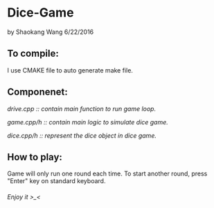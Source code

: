 # Dice-Game
by Shaokang Wang   6/22/2016

## To compile:
  I use CMAKE file to auto generate make file.
  
## Componenet:
   *drive.cpp :: contain main function to run game loop.*
   
   *game.cpp/h :: contain main logic to simulate dice game.*
   
   *dice.cpp/h :: represent the dice object in dice game.*
   
  
## How to play:
  Game will only run one round each time.
  To start another round, press "Enter" key on standard keyboard.
  
  
###### Enjoy it >_<
  
